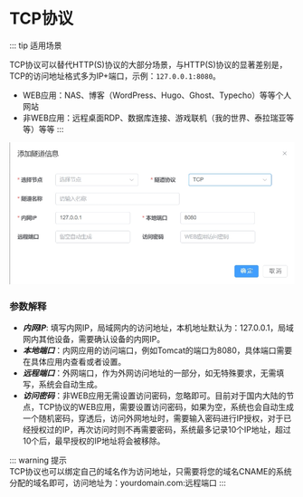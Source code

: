 # TCP协议

::: tip 适用场景

TCP协议可以替代HTTP(S)协议的大部分场景，与HTTP(S)协议的显著差别是，TCP的访问地址格式多为IP+端口，示例：`127.0.0.1:8080`。

 - WEB应用：NAS、博客（WordPress、Hugo、Ghost、Typecho）等等个人网站
 - 非WEB应用：远程桌面RDP、数据库连接、游戏联机（我的世界、泰拉瑞亚等等）等等
::: 

![tcp](/tcp.png)

### 参数解释
- ***内网IP***: 填写内网IP，局域网内的访问地址，本机地址默认为：127.0.0.1，局域网内其他设备，需要确认设备的内网IP。
- ***本地端口***：内网应用的访问端口，例如Tomcat的端口为8080，具体端口需要在具体应用内查看或者设置。
- ***远程端口***：外网端口，作为外网访问地址的一部分，如无特殊要求，无需填写，系统会自动生成。
- ***访问密码***：非WEB应用无需设置访问密码，忽略即可。目前对于国内大陆的节点，TCP协议的WEB应用，需要设置访问密码，如果为空，系统也会自动生成一个随机密码，穿透后，访问外网地址时，需要输入密码进行IP授权，对于已经授权过的IP，再次访问时则不再需要密码，系统最多记录10个IP地址，超过10个后，最早授权的IP地址将会被移除。



::: warning  提示  
TCP协议也可以绑定自己的域名作为访问地址，只需要将您的域名CNAME的系统分配的域名即可，访问地址为：yourdomain.com:远程端口
:::
